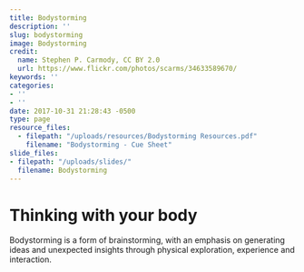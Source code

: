 ```yaml
---
title: Bodystorming
description: ''
slug: bodystorming
image: Bodystorming
credit:
  name: Stephen P. Carmody, CC BY 2.0
  url: https://www.flickr.com/photos/scarms/34633589670/
keywords: ''
categories:
- ''
- ''
date: 2017-10-31 21:28:43 -0500
type: page
resource_files:
  - filepath: "/uploads/resources/Bodystorming Resources.pdf"
    filename: "Bodystorming - Cue Sheet"
slide_files:
- filepath: "/uploads/slides/"
  filename: Bodystorming
---
```

# Thinking with your body

Bodystorming is a form of brainstorming, with an emphasis on generating ideas and unexpected insights through physical exploration, experience and interaction.
